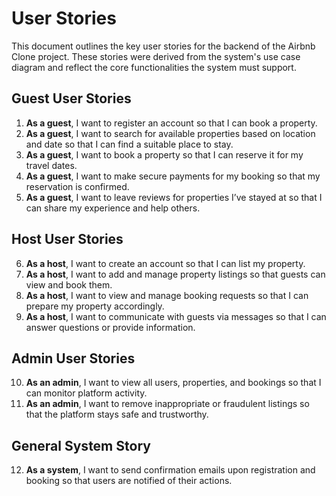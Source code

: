 # User Stories

This document outlines the key user stories for the backend of the Airbnb Clone project. These stories were derived from the system's use case diagram and reflect the core functionalities the system must support.

## Guest User Stories

1. **As a guest**, I want to register an account so that I can book a property.
2. **As a guest**, I want to search for available properties based on location and date so that I can find a suitable place to stay.
3. **As a guest**, I want to book a property so that I can reserve it for my travel dates.
4. **As a guest**, I want to make secure payments for my booking so that my reservation is confirmed.
5. **As a guest**, I want to leave reviews for properties I’ve stayed at so that I can share my experience and help others.

## Host User Stories

6. **As a host**, I want to create an account so that I can list my property.
7. **As a host**, I want to add and manage property listings so that guests can view and book them.
8. **As a host**, I want to view and manage booking requests so that I can prepare my property accordingly.
9. **As a host**, I want to communicate with guests via messages so that I can answer questions or provide information.

## Admin User Stories

10. **As an admin**, I want to view all users, properties, and bookings so that I can monitor platform activity.
11. **As an admin**, I want to remove inappropriate or fraudulent listings so that the platform stays safe and trustworthy.

## General System Story

12. **As a system**, I want to send confirmation emails upon registration and booking so that users are notified of their actions.
